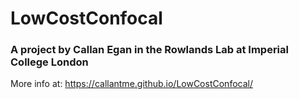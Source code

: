 # LowCostConfocal
### A project by Callan Egan in the Rowlands Lab at Imperial College London

More info at: https://callantme.github.io/LowCostConfocal/
